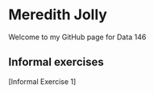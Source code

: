 # Meredith Jolly

Welcome to my GitHub page for Data 146

## Informal exercises 
[Informal Exercise 1] 
